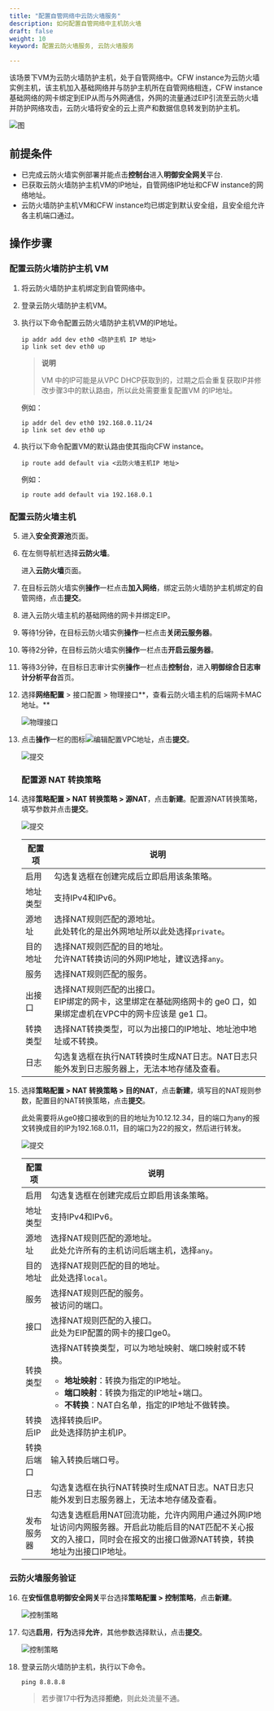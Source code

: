```yaml
---
title: "配置自管网络中云防火墙服务"
description: 如何配置自管网络中主机防火墙
draft: false
weight: 10
keyword: 配置云防火墙服务, 云防火墙服务

---
```


该场景下VM为云防火墙防护主机，处于自管网络中。CFW instance为云防火墙实例主机，该主机加入基础网络并与防护主机所在自管网络相连，CFW instance基础网络的网卡绑定到EIP从而与外网通信，外网的流量通过EIP引流至云防火墙并防护网络攻击，云防火墙将安全的云上资产和数据信息转发到防护主机。

![图](../../../_images/cfw11.png) 

## 前提条件

* 已完成云防火墙实例部署并能点击**控制台**进入**明御安全网关**平台.
* 已获取云防火墙防护主机VM的IP地址，自管网络IP地址和CFW instance的网络地址。
* 云防火墙防护主机VM和CFW instance均已绑定到默认安全组，且安全组允许各主机端口通过。

## 操作步骤

### 配置云防火墙防护主机 VM

1. 将云防火墙防护主机绑定到自管网络中。

2. 登录云防火墙防护主机VM。

3. 执行以下命令配置云防火墙防护主机VM的IP地址。

   ```
   ip addr add dev eth0 <防护主机 IP 地址>
   ip link set dev eth0 up
   ```

   > **说明**
   >
   > VM 中的IP可能是从VPC DHCP获取到的，过期之后会重复获取IP并修改步骤3中的默认路由，所以此处需要重复配置VM 的IP地址。

   例如：

   ```
   ip addr del dev eth0 192.168.0.11/24
   ip link set dev eth0 up
   ```

4. 执行以下命令配置VM的默认路由使其指向CFW instance。

   ```
   ip route add default via <云防火墙主机IP 地址>
   ```

   例如：

   ```
   ip route add default via 192.168.0.1
   ```

### 配置云防火墙主机

5. 进入**安全资源池**页面。

6. 在左侧导航栏选择**云防火墙**。

   进入**云防火墙**页面。

7. 在目标云防火墙实例**操作**一栏点击**加入网络**，绑定云防火墙防护主机绑定的自管网络，点击**提交**。

8. 进入云防火墙主机的基础网络的网卡并绑定EIP。

9. 等待1分钟，在目标云防火墙实例**操作**一栏点击**关闭云服务器**。

10. 等待2分钟，在目标云防火墙实例**操作**一栏点击**开启云服务器**。

11. 等待3分钟，在目标日志审计实例**操作**一栏点击**控制台**，进入**明御综合日志审计分析平台**首页。

12. 选择**网络配置** > 接口配置 > 物理接口**，查看云防火墙主机的后端网卡MAC地址。**

    ![物理接口](../../../_images/cfw12.png)

13. 点击**操作**一栏的图标![编辑](../../../_images/cfw_icon.png)配置VPC地址，点击**提交**。

    ![提交](../../../_images/cfw13.png)

    ### 配置源 NAT 转换策略

14. 选择**策略配置 > NAT 转换策略 > 源NAT**，点击**新建**。配置源NAT转换策略，填写参数并点击**提交**。

    ![提交](../../../_images/cfw14.png)

    | 配置项   | 说明                                                         |
    | -------- | ------------------------------------------------------------ |
    | 启用     | 勾选复选框在创建完成后立即启用该条策略。                     |
    | 地址类型 | 支持IPv4和IPv6。                                             |
    | 源地址   | 选择NAT规则匹配的源地址。<br>此处转化的是出外网地址所以此处选择`private`。 |
    | 目的地址 | 选择NAT规则匹配的目的地址。<br>允许NAT转换访问的外网IP地址，建议选择`any`。 |
    | 服务     | 选择NAT规则匹配的服务。                                      |
    | 出接口   | 选择NAT规则匹配的出接口。<br>EIP绑定的网卡，这里绑定在基础网络网卡的 ge0 口，如果绑定虚机在VPC中的网卡应该是 ge1 口。 |
    | 转换类型 | 选择NAT转换类型，可以为出接口的IP地址、地址池中地址或不转换。 |
    | 日志     | 勾选复选框在执行NAT转换时生成NAT日志。NAT日志只能外发到日志服务器上，无法本地存储及查看。 |

15. 选择**策略配置 > NAT 转换策略 > 目的NAT**，点击**新建**，填写目的NAT规则参数，配置目的NAT转换策略，点击**提交**。

    此处需要将从ge0接口接收到的目的地址为10.12.12.34，目的端口为any的报文转换成目的IP为192.168.0.11，目的端口为22的报文，然后进行转发。 

    ![提交](../../../_images/cfw15.png)

    | 配置项     | 说明                                                         |
    | ---------- | ------------------------------------------------------------ |
    | 启用       | 勾选复选框在创建完成后立即启用该条策略。                     |
    | 地址类型   | 支持IPv4和IPv6。                                             |
    | 源地址     | 选择NAT规则匹配的源地址。<br>此处允许所有的主机访问后端主机，选择`any`。 |
    | 目的地址   | 选择NAT规则匹配的目的地址。<br>此处选择`local`。             |
    | 服务       | 选择NAT规则匹配的服务。<br>被访问的端口。                    |
    | 接口       | 选择NAT规则匹配的入接口。<br>此处为EIP配置的网卡的接口ge0。  |
    | 转换类型   | 选择NAT转换类型，可以为地址映射、端口映射或不转换。<ul><li><b>地址映射</b>：转换为指定的IP地址。</li><li><b>端口映射</b>：转换为指定的IP地址+端口。</li><li><b>不转换</b>：NAT白名单，指定的IP地址不做转换。</li></ul> |
    | 转换后IP   | 选择转换后IP。<br>此处选择防护主机IP。                       |
    | 转换后端口 | 输入转换后端口号。                                           |
    | 日志       | 勾选复选框在执行NAT转换时生成NAT日志。NAT日志只能外发到日志服务器上，无法本地存储及查看。 |
    | 发布服务器 | 勾选复选框启用NAT回流功能，允许内网用户通过外网IP地址访问内网服务器。开启此功能后目的NAT匹配不关心报文的入接口，同时会在报文的出接口做源NAT转换，转换地址为出接口IP地址。 |

### 云防火墙服务验证

16. 在**安恒信息明御安全网关**平台选择**策略配置 > 控制策略**，点击**新建**。

    ![控制策略](../../../_images/cfw16.png)

17. 勾选**启用**，**行为**选择**允许**，其他参数选择默认，点击**提交**。

    ![控制策略](../../../_images/cfw10.png)

18. 登录云防火墙防护主机，执行以下命令。

    ```
    ping 8.8.8.8
    ```

    > 若步骤17中**行为**选择**拒绝**，则此处流量不通。


